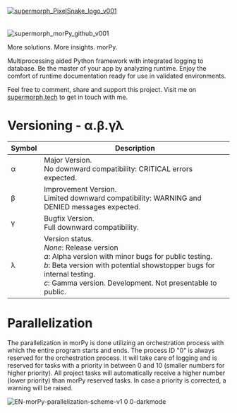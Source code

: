 [![supermorph_PixelSnake_logo_v001](https://github.com/user-attachments/assets/0e92f76c-67db-4ff6-8e58-9ab77a9a6e8e)](https://www.supermorph.tech/)
<br><br><br>
![supermorph_morPy_github_v001](https://github.com/user-attachments/assets/51fd6975-d4cd-4123-b708-552e8fee9c1a)


More solutions. More insights. morPy.

Multiprocessing aided Python framework with integrated logging to database. Be the master of your app by analyzing runtime. Enjoy the comfort of runtime documentation ready for use in validated environments.

Feel free to comment, share and support this project.
Visit me on [supermorph.tech](https://www.supermorph.tech/) to get in touch with me.

# Versioning - α.β.γλ

| Symbol | Description |
| --- | --- |
| α   | Major Version.  <br>No downward compatibility: CRITICAL errors expected. |
| β   | Improvement Version.  <br>Limited downward compatibility: WARNING and DENIED messages expected. |
| γ   | Bugfix Version.  <br>Full downward compatibility. |
| λ   | Version status.  <br>*None*: Release version  <br>*a*: Alpha version with minor bugs for public testing.  <br>*b*: Beta version with potential showstopper bugs for internal testing.  <br>*c*: Gamma version. Development. Not presentable to public. |

# Parallelization

The parallelization in morPy is done utilizing an orchestration process with which the entire program starts and ends. The process ID "0" is always reserved for the orchestration process. It will take care of logging and is reserved for tasks with a priority in between 0 and 10 (smaller numbers for higher priority). All project tasks will automatically receive a higher number (lower priority) than morPy reserved tasks. In case a priority is corrected, a warning will be raised.

![EN-morPy-parallelization-scheme-v1 0 0-darkmode](https://github.com/user-attachments/assets/fc294072-54d8-4566-a454-5c884953d3d2)
